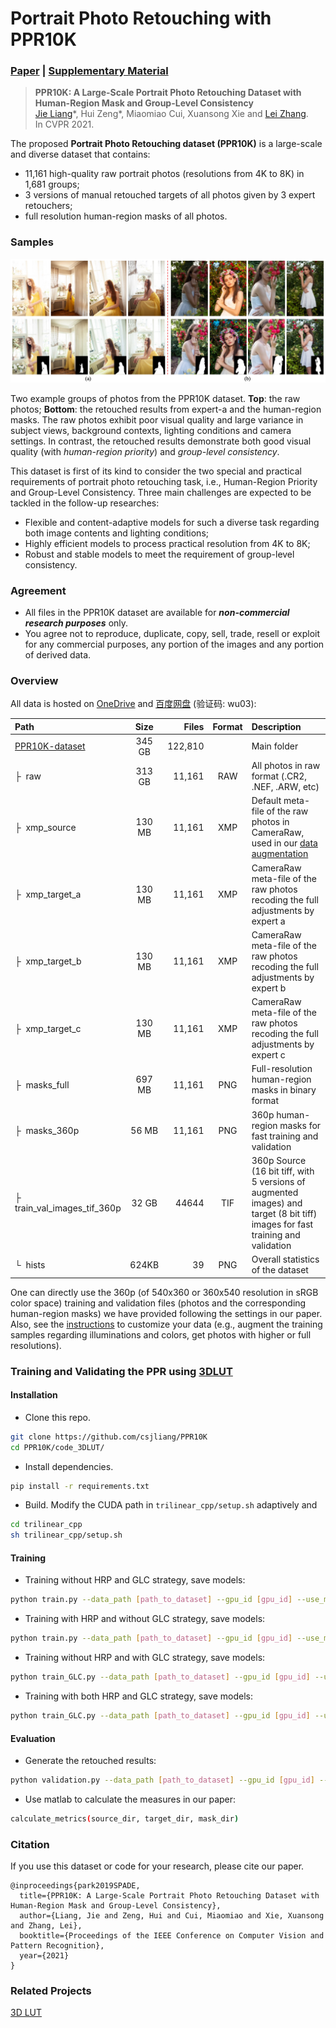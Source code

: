# Portrait Photo Retouching with PPR10K

### [Paper]() |   [Supplementary Material]()

> **PPR10K: A Large-Scale Portrait Photo Retouching Dataset with Human-Region Mask and Group-Level Consistency** <br>
> [Jie Liang](liangjie.xyz)\*, Hui Zeng\*, Miaomiao Cui, Xuansong Xie and [Lei Zhang](https://www4.comp.polyu.edu.hk/~cslzhang/). <br>
> In CVPR 2021.

The proposed **Portrait Photo Retouching dataset (PPR10K)** is a large-scale and diverse dataset that contains: <br>
- 11,161 high-quality raw portrait photos (resolutions from 4K to 8K) in 1,681 groups; <br>
- 3 versions of manual retouched targets of all photos given by 3 expert retouchers; <br> 
- full resolution human-region masks of all photos.

### Samples

![sample_images](imgs/motivation.jpg)

Two example groups of photos from the PPR10K dataset.
**Top**: the raw photos; 
**Bottom**: the retouched results from expert-a and the human-region masks.
The raw photos exhibit poor visual quality and large variance in subject views, background contexts, 
lighting conditions and camera settings. 
In contrast, the retouched results demonstrate both good visual quality (with *human-region priority*) and *group-level consistency*.

This dataset is first of its kind to consider the two special and practical requirements of portrait photo retouching task, i.e., 
Human-Region Priority and Group-Level Consistency. Three main challenges are expected to be tackled in the follow-up researches: <br>
- Flexible and content-adaptive models for such a diverse task regarding both image contents and lighting conditions; <br>
- Highly efficient models to process practical resolution from 4K to 8K; <br>
- Robust and stable models to meet the requirement of group-level consistency. 

### Agreement

- All files in the PPR10K dataset are available for ***non-commercial research purposes*** only.
- You agree not to reproduce, duplicate, copy, sell, trade, resell or exploit for any commercial purposes, any portion of the images and any portion of derived data.

### Overview

All data is hosted on [OneDrive](https://connectpolyu-my.sharepoint.com/:f:/g/personal/19109963r_connect_polyu_hk/EsDA5M_nN2lIrYTyNwTFZd0BCgyE-r_j2HzNhcMEQPGLlw?e=5NWXux) 
and [百度网盘](https://pan.baidu.com/s/1hpMO__JIvqWImdL8rznYcw) (验证码: wu03):

| Path | Size | Files | Format | Description
| :--- | :---: | ----: | :----: | :----------
| [PPR10K-dataset](https://connectpolyu-my.sharepoint.com/:f:/g/personal/19109963r_connect_polyu_hk/EsDA5M_nN2lIrYTyNwTFZd0BCgyE-r_j2HzNhcMEQPGLlw?e=5NWXux) | 345 GB | 122,810 | | Main folder
| &boxvr;&nbsp; raw | 313 GB | 11,161 | RAW | All photos in raw format (.CR2, .NEF, .ARW, etc)
| &boxvr;&nbsp; xmp_source | 130 MB | 11,161 | XMP | Default meta-file of the raw photos in CameraRaw, used in our [data augmentation](docs/dataset_usage.md)
| &boxvr;&nbsp; xmp_target_a | 130 MB | 11,161 | XMP | CameraRaw meta-file of the raw photos recoding the full adjustments by expert a
| &boxvr;&nbsp; xmp_target_b | 130 MB | 11,161 | XMP | CameraRaw meta-file of the raw photos recoding the full adjustments by expert b
| &boxvr;&nbsp; xmp_target_c | 130 MB | 11,161 | XMP | CameraRaw meta-file of the raw photos recoding the full adjustments by expert c
| &boxvr;&nbsp; masks_full | 697 MB | 11,161 | PNG | Full-resolution human-region masks in binary format
| &boxvr;&nbsp; masks_360p | 56 MB | 11,161 | PNG | 360p human-region masks for fast training and validation
| &boxvr;&nbsp; train_val_images_tif_360p | 32 GB | 44644 | TIF | 360p Source (16 bit tiff, with 5 versions of augmented images) and target (8 bit tiff) images for fast training and validation
| &boxur;&nbsp; hists | 624KB | 39 | PNG | Overall statistics of the dataset

One can directly use the 360p (of 540x360 or 360x540 resolution in sRGB color space) training and validation files (photos and the corresponding human-region masks) we have provided following the settings in our paper. <br>
Also, see the [instructions](docs/dataset_usage.md) to customize your data (e.g., augment the training samples regarding illuminations and colors, get photos with higher or full resolutions).

### Training and Validating the PPR using [3DLUT](https://github.com/HuiZeng/Image-Adaptive-3DLUT)

#### Installation

- Clone this repo.
```bash
git clone https://github.com/csjliang/PPR10K
cd PPR10K/code_3DLUT/
```

- Install dependencies.
```bash
pip install -r requirements.txt
```

- Build. Modify the CUDA path in ```trilinear_cpp/setup.sh``` adaptively and
```bash
cd trilinear_cpp
sh trilinear_cpp/setup.sh
```

#### Training

- Training without HRP and GLC strategy, save models:
```bash
python train.py --data_path [path_to_dataset] --gpu_id [gpu_id] --use_mask False --output_dir [path_to_save_models]
```

- Training with HRP and without GLC strategy, save models:
```bash
python train.py --data_path [path_to_dataset] --gpu_id [gpu_id] --use_mask True --output_dir [path_to_save_models]
```

- Training without HRP and with GLC strategy, save models:
```bash
python train_GLC.py --data_path [path_to_dataset] --gpu_id [gpu_id] --use_mask False --output_dir [path_to_save_models]
```

- Training with both HRP and GLC strategy, save models:
```bash
python train_GLC.py --data_path [path_to_dataset] --gpu_id [gpu_id] --use_mask True --output_dir [path_to_save_models]
```

#### Evaluation

- Generate the retouched results:
```bash
python validation.py --data_path [path_to_dataset] --gpu_id [gpu_id] --model_dir [path_to_models]
```

- Use matlab to calculate the measures in our paper:
```bash
calculate_metrics(source_dir, target_dir, mask_dir)
```

### Citation
If you use this dataset or code for your research, please cite our paper.
```
@inproceedings{park2019SPADE,
  title={PPR10K: A Large-Scale Portrait Photo Retouching Dataset with Human-Region Mask and Group-Level Consistency},
  author={Liang, Jie and Zeng, Hui and Cui, Miaomiao and Xie, Xuansong and Zhang, Lei},
  booktitle={Proceedings of the IEEE Conference on Computer Vision and Pattern Recognition},
  year={2021}
}
```

### Related Projects

[3D LUT](https://github.com/HuiZeng/Image-Adaptive-3DLUT)